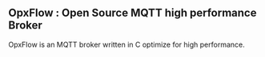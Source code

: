 ## OpxFlow : Open Source MQTT high performance Broker

OpxFlow is an MQTT broker written in C optimize for high performance.
